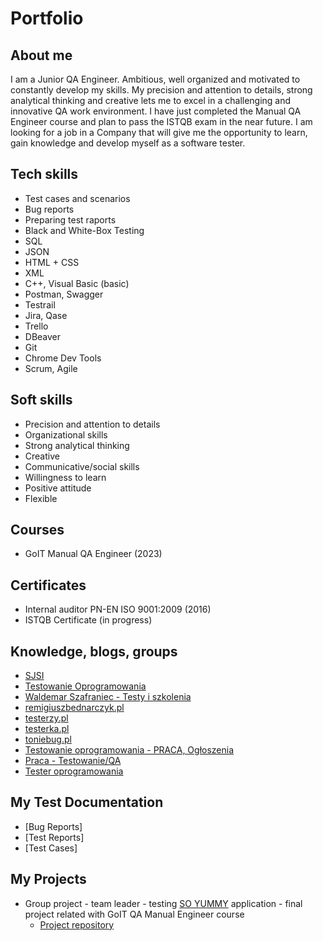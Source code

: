 # Portfolio

## About me

I am a Junior QA Engineer. Ambitious, well organized and motivated to constantly develop my skills. My precision and attention to details, strong analytical thinking and creative lets me to excel in a challenging and innovative QA work environment. I have just completed the Manual QA Engineer course and plan to pass the ISTQB exam in the near future. I am looking for a job in a Company that will give me the opportunity to learn, gain knowledge and develop myself as a software tester.

## Tech skills

* Test cases and scenarios
* Bug reports
* Preparing test raports
* Black and White-Box Testing
* SQL
* JSON
* HTML + CSS
* XML
* C++, Visual Basic (basic)
* Postman, Swagger
* Testrail
* Jira, Qase
* Trello
* DBeaver
* Git
* Chrome Dev Tools
* Scrum, Agile

## Soft skills

* Precision and attention to details
* Organizational skills
* Strong analytical thinking
* Creative
* Communicative/social skills
* Willingness to learn
* Positive attitude
* Flexible

## Courses 

* GoIT Manual QA Engineer (2023)

## Certificates

* Internal auditor PN-EN ISO 9001:2009 (2016)
* ISTQB Certificate (in progress)

## Knowledge, blogs, groups

* [SJSI](https://sjsi.org)
* [Testowanie Oprogramowania](https://pwicherski.gitbook.io)
* [Waldemar Szafraniec - Testy i szkolenia](https://www.wyszkolewas.com.pl/blog/)
* [remigiuszbednarczyk.pl](https://remigiuszbednarczyk.pl) 
* [testerzy.pl](http://testerzy.pl)
* [testerka.pl](http://testerka.pl)
* [toniebug.pl](https://www.toniebug.pl)
* [Testowanie oprogramowania - PRACA, Ogłoszenia](https://www.facebook.com/groups/testowanieoprogramowaniapraca/)
* [Praca - Testowanie/QA](https://www.facebook.com/groups/praca.testing/)
* [Tester oprogramowania](https://www.facebook.com/groups/TestowanieOprogramowania/)
  
## My Test Documentation

* [Bug Reports]
* [Test Reports]
* [Test Cases]

## My Projects

* Group project - team leader - testing [SO YUMMY](https://so-yummi-qa.netlify.app/) application - final project related with GoIT QA Manual Engineer course
   * <a href="https://github.com/MichalPwlk/SO YUMMY" target="_blank">Project repository</a>
